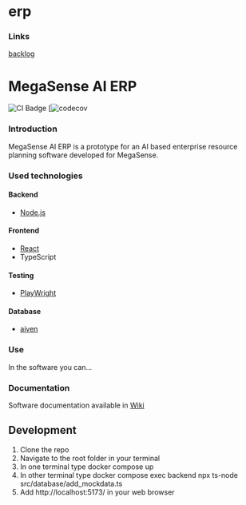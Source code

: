 # erp

### Links
[backlog](https://github.com/orgs/ohtu-megasense/projects/2)

# MegaSense AI ERP

![CI Badge]()
[![codecov]()

### Introduction

MegaSense AI ERP is a prototype for an AI based enterprise resource planning software developed for MegaSense. 

### Used technologies

#### Backend

- [Node.js](https://nodejs.org/en/learn/getting-started/introduction-to-nodejs)

#### Frontend

- [React](https://react.dev/learn)
- TypeScript

#### Testing

- [PlayWright](https://playwright.dev/)

#### Database

- [aiven](https://aiven.io/)

### Use

In the software you can...

### Documentation

Software documentation available in [Wiki]([https://github.com/MuViCo/MuViCo/blob/3fa0f45fdeec4fe03a244c961004a385991dd78b/documentation/userguide.md](https://github.com/ohtu-megasense/erp/wiki))

## Development

1. Clone the repo
2. Navigate to the root folder in your terminal
3. In one terminal type docker compose up
4. In other terminal type docker compose exec backend npx ts-node src/database/add_mockdata.ts
5. Add http://localhost:5173/ in your web browser
